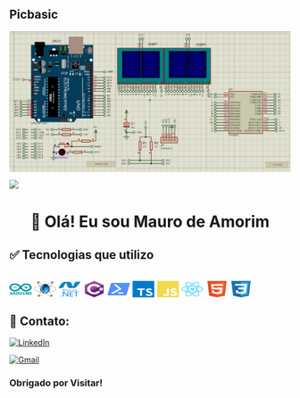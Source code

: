 ## Picbasic

<img src="img\assets\HT16k33_PCB_14Seg.gif" alt="Capa" width="1920px" align="center">

![](https://komarev.com/ghpvc/?username=mdawebbr&color=006bed)

<h1 align="center">👋 Olá! Eu sou Mauro de Amorim</h1>


<h2 id="tecnologias">✅ Tecnologias que utilizo</h2>

<p>
<div style="display: inline_block"><br>
 <img align="center" alt="MDA-Arduino" height="30" width="40" src="https://raw.githubusercontent.com/devicons/devicon/master/icons/arduino/arduino-original-wordmark.svg">
  <img align="center" alt="MDA-Proteus" height="30" width="40" src="img/assets/Proteus_Design_Suite_Atom_Logo.svg"  alt="Proteus Isis">
  <img align="center" alt="MDA-Dot.Net" height="30" width="40" src="img/assets/dot-net-plain-wordmark.svg">
  <img align="center" alt="MDA-Csharp" height="30" width="40" src="img/assets/csharp-original.svg">	
   <img align="center" alt="MDA-PowerShell" height="30" width="40" src="https://raw.githubusercontent.com/devicons/devicon/master/icons/powershell/powershell-original.svg">
   <img align="center" alt="MDA-Ts" height="30" width="40" src="https://raw.githubusercontent.com/devicons/devicon/master/icons/typescript/typescript-plain.svg">	
  <img align="center" alt="MDA-Js" height="30" width="40" src="https://raw.githubusercontent.com/devicons/devicon/master/icons/javascript/javascript-plain.svg">
  <img align="center" alt="MDA-React" height="30" width="40" src="https://raw.githubusercontent.com/devicons/devicon/master/icons/react/react-original.svg">
  <img align="center" alt="MDA-HTML" height="30" width="40" src="https://raw.githubusercontent.com/devicons/devicon/master/icons/html5/html5-original.svg">
  <img align="center" alt="MDA-CSS" height="30" width="40" src="https://raw.githubusercontent.com/devicons/devicon/master/icons/css3/css3-original.svg">
  
</div>
</p>
<h2 id="contato">💬 Contato:</h2>

<p>

[![LinkedIn](https://img.shields.io/badge/LinkedIn-mauro--de--amorim--677152126-0A66C2?style=for-the-badge&logo=linkedin&logoColor=white)](https://www.linkedin.com/in/mauro-de-amorim-677152126)

[![Gmail](https://img.shields.io/badge/Gmail-maurodeamorim1@gmail.com-D14836?style=for-the-badge&logo=gmail&logoColor=white)](mailto:maurodeamorim1@gmail.com)

</p>

<h3>Obrigado por Visitar!</h3>


